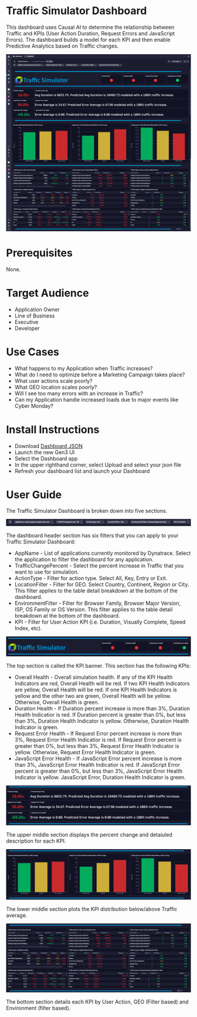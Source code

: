 # Traffic Simulator Dashboard
This dashboard uses Causal AI to determine the relationship between Traffic and KPIs (User Action Duration, Request Errors and JavaScript Errors). The dashboard builds a model for each KPI and then enable Predictive Analytics based on Traffic changes.

![Traffic Simulator Dashboard](TrafficSimulator.png)

# Prerequisites

None.

# Target Audience

- Application Owner
- Line of Business
- Executive
- Developer

# Use Cases

- What happens to my Application when Traffic increases?
- What do I need to optimize before a Marketing Campaign takes place?
- What user actions scale poorly?
- What GEO location scales poorly?
- Will I see too many errors with an increase in Traffic?
- Can my Application handle increased loads due to major events like Cyber Monday?
  
# Install Instructions

- Download [Dashboard JSON](https://github.com/TechShady/Gen3Dashboards/blob/main/Traffic%20Simulator.json)
- Launch the new Gen3 UI
- Select the Dashboard app
- In the upper righthand corner, select Upload and select your json file
- Refresh your dashboard list and launch your Dashboard

# User Guide

The Traffic Simulator Dashboard is broken down into five sections.

![Traffic Simulator Dashboard](TrafficSimulator-0.png)

The dashboard header section has six filters that you can apply to your Traffic Simulator Dashboard:
- AppName - List of applications currently monitored by Dynatrace. Select the application to filter the dashboard for any application. 
- TrafficChangePercent - Select the percent increase in Traffic that you want to use for simulation.
- ActionType - Filter for action type. Select All, Key, Entry or Exit.
- LocationFilter - Filter for GEO. Select Country, Continent, Region or City. This filter applies to the table detail breakdown at the bottom of the dashboard.
- EnvironmentFilter - Filter for Browser Family, Browser Major Version, ISP, OS Family or OS Version.  This filter applies to the table detail breakdown at the bottom of the dashboard.
- KPI - Filter for User Action KPI (i.e. Duration, Visually Complete, Speed Index, etc).
  
![Traffic Simulator Dashboard](TrafficSimulator-1.png)

The top section is called the KPI banner. This section has the following KPIs:

- Overall Health - Overall simulation health. If any of the KPI Health Indicators are red, Overall Health will be red. If two KPI Health Indicators are yellow, Overall Health will be red. If one KPI Health Indicators is yellow and the other two are green, Overall Health will be yellow. Otherwise, Overall Health is green.
- Duration Health - If Duration percent increase is more than 3%, Duration Health Indicatior is red. If Duration percent is greater than 0%, but less than 3%, Duration Health Indicator is yellow. Otherwise, Duration Health Indicator is green.
- Request Error Health - If Request Error percent increase is more than 3%, Request Error Health Indicatior is red. If Request Error percent is greater than 0%, but less than 3%, Request Error Health Indicator is yellow. Otherwise, Request Error Health Indicator is green.
- JavaScript Error Health - If JavaScript Error percent increase is more than 3%, JavaScript Error Health Indicatior is red. If JavaScript Error percent is greater than 0%, but less than 3%, JavaScript Error Health Indicator is yellow. JavaScript Error, Duration Health Indicator is green.

![Traffic Simulator Dashboard](TrafficSimulator-2.png)

The upper middle section displays the percent change and detaiuled description for each KPI. 

![Traffic Simulator Dashboard](TrafficSimulator-3.png)

The lower middle section plots the KPI distribution below/above Traffic average.

![Traffic Simulator Dashboard](TrafficSimulator-4.png)

The bottom section details each KPI by User Action, GEO (Filter based) and Environment (filter based).
